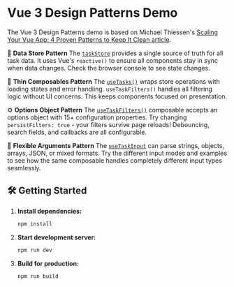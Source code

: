 # Vue 3 Design Patterns Demo

The Vue 3 Design Patterns demo is based on Michael Thiessen's <a href="https://michaelnthiessen.com/scaling-your-vue-app" target="_blank">Scaling Your Vue App: 4 Proven Patterns to Keep It Clean article</a>.

🏪 <strong>Data Store Pattern</strong>
The <u><code>taskStore</code></u> provides a single source of truth for all
task data. It uses Vue's <code>reactive()</code> to ensure all components
stay in sync when data changes. Check the browser console to see state
changes.

🧩 <strong>Thin Composables Pattern</strong>
The <u><code>useTasks()</code></u> wraps store operations with loading
states and error handling. <code>useTaskFilters()</code> handles all
filtering logic without UI concerns. This keeps components focused on
presentation.

⚙️ <strong>Options Object Pattern</strong>
The <u><code>useTaskFilters()</code></u> composable accepts an options
object with 15+ configuration properties. Try changing
<code>persistFilters: true</code> - your filters survive page reloads!
Debouncing, search fields, and callbacks are all configurable.

🔄 <strong>Flexible Arguments Pattern</strong>
The <u><code>useTaskInput</code></u> can parse strings, objects, arrays,
JSON, or mixed formats. Try the different input modes and examples to see
how the same composable handles completely different input types seamlessly.

## 🛠️ Getting Started

1. **Install dependencies:**

    ```bash
    npm install
    ```

2. **Start development server:**

    ```bash
    npm run dev
    ```

3. **Build for production:**
    ```bash
    npm run build
    ```
